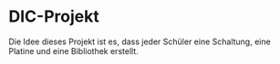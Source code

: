 # DIC-Projekt
Die Idee dieses Projekt ist es, dass jeder Schüler eine Schaltung, eine Platine und eine Bibliothek erstellt.
